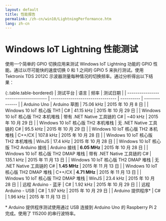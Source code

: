 ```yaml
---
layout: default
title: 性能报告
permalink: /zh-cn/win10/LightningPerformance.htm
lang: zh-cn
---
```


# Windows IoT Lightning 性能测试

使用一个简单的 GPIO 切换应用来测试 Windows IoT Lightning 功能的 GPIO 性能。通过以尽可能快的速度切换 0 和 1 之间的 GPIO 5 来执行测试。使用 Tektronix TDS 2012C 示波器测量每种情况的切换频率。通过分析得出以下结果：

{:.table.table-bordered}
| 测试平台 | 语言 | 频率 | 测试日期 | 
| -------------------------------------   | --------------------------------- | ---------- | -------------- |
| Arduino Uno | Arduino 草图 | 75\.06 kHz | 2015 年 10 月 8 日 |
| Windows 10 IoT 核心版 TH1 | C\# | 41\.15 kHz | 2015 年 10 月 29 日 |
| Windows 10 IoT 核心版 TH2 本机堆栈 | 带有 .NET Native 工具链的 C\# | \~40 kHz | 2015 年 10 月 29 日 |
| Windows 10 IoT 核心版 TH2 本机堆栈 | 无 .NET Native 工具链的 C\# | 95\.5 kHz | 2015 年 10 月 29 日 |
| Windows 10 IoT 核心版 TH2 本机堆栈 | C++/CX | 107\.8 kHz | 2015 年 10 月 28 日 |
| Windows 10 IoT 核心版 TH2 本机堆栈 | WinJS | 17\.4 kHz | 2015 年 10 月 28 日 |
| Windows 10 IoT 核心版 TH2 Arduino 接线 | Arduino 接线 | **6.05 MHz** | 2015 年 10 月 28 日 |
| Windows 10 IoT 核心版 TH2 DMAP 堆栈 | 带有 .NET Native 工具链的 C\# | 135\.1 kHz | 2015 年 11 月 13 日 |
| Windows 10 IoT 核心版 TH2 DMAP 堆栈 | 无 .NET Native 工具链的 C\# | **1.45 MHz** | 2015 年 11 月 13 日 |
| Windows 10 IoT 核心版 TH2 DMAP 堆栈 | C++/CX | **4.71 MHz** | 2015 年 11 月 13 日 |
| Windows 10 IoT 核心版 TH2 DMAP 堆栈 | WinJS | 23\.4 kHz | 2015 年 10 月 28 日 |
| 远程 Arduino - 蓝牙 | C\# | 1\.92 kHz | 2015 年 10 月 29 日 |
| 远程 Arduino - USB | C\# | 1\.97 kHz | 2015 年 10 月 29 日 |
| Arduino 提供程序\* | C\# | 1\.96 kHz | 2015 年 11 月 13 日 |

\* Arduino 提供程序测试使用通过 USB 连接到 Arduino Uno 的 Raspberry Pi 2 完成。使用了 115200 的串行波特率。
